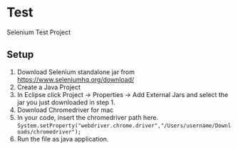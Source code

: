 # Test
Selenium Test Project
## Setup
1. Download Selenium standalone jar from  https://www.seleniumhq.org/download/
2. Create a Java Project 
3. In Eclipse click Project -> Properties -> Add External Jars and select the jar you just downloaded in step 1.
4. Download Chromedriver for mac
5. In your code, insert the chromedriver path here.
```System.setProperty("webdriver.chrome.driver","/Users/username/Downloads⁩/chromedriver");```
6. Run the file as java application.

